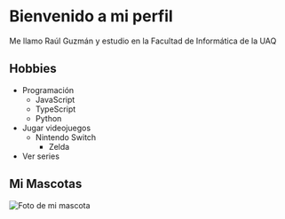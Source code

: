 # Bienvenido a mi perfil

Me llamo Raúl Guzmán y estudio en la Facultad de Informática de la UAQ

## Hobbies

- Programación
  - JavaScript
  - TypeScript
  - Python
- Jugar videojuegos
  - Nintendo Switch
    - Zelda
- Ver series

## Mi Mascotas

![Foto de mi mascota](Bonito.png)
